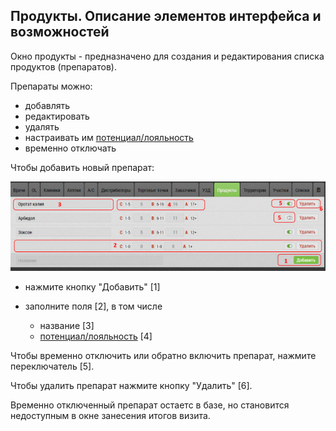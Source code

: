 ## Продукты. Описание элементов интерфейса и возможностей

Окно продукты - предназначено для создания и редактирования списка продуктов (препаратов).

Препараты можно:
- добавлять
- редактировать
- удалять
- настраивать им [потенциал/лояльность](database-product-pl.md)
- временно отключать

Чтобы добавить новый препарат: 

![](../images/database-product.png)

- нажмите кнопку "Добавить" [1]
- заполните поля [2], в том числе

   - название [3]
   - [потенциал/лояльность](database-product-pl.md) [4]

Чтобы временно отключить или обратно включить препарат, нажмите переключатель [5].

Чтобы удалить препарат нажмите кнопку "Удалить" [6].

Временно отключенный препарат остаетс в базе, но становится недоступным в окне занесения итогов визита.
